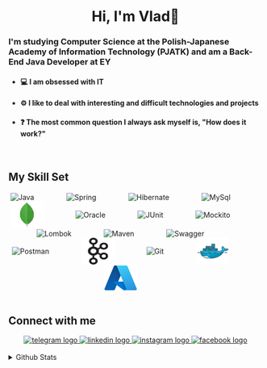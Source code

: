 # **<div align="center">Hi, I'm Vlad👾</div>**  
  

#### **<h3>I'm studying Computer Science at the Polish-Japanese Academy of Information Technology (PJATK) and am a Back-End Java Developer at EY</h3>**  

<ul>
<li><h4>💻 I am obsessed with IT</h3></li>
  
<li><h4>⚙️ I like to deal with interesting and difficult technologies and projects</h4></li>   
  
<li><h4>❓ The most common question I always ask myself is, "How does it work?"</h4></li>   
  
 </ul>
<br/>  


## My Skill Set  
<div align="center">
  <img align="center" alt="Java" width="65" height="53" style="padding-right:60px;" src="https://cdn.jsdelivr.net/gh/devicons/devicon/icons/java/java-original.svg" />
  <img align="center" alt="Spring" width="65" height="53" style="padding-right:60px;" src="https://cdn.jsdelivr.net/gh/devicons/devicon/icons/spring/spring-original.svg" />
  <img align="center" alt="Hibernate" width="65" height="53" style="padding-right:60px;" src="https://skillicons.dev/icons?i=hibernate" />
  <img align="center" alt="MySql" width="65" height="53" style="padding-right:60px;" src="https://cdn.jsdelivr.net/gh/devicons/devicon/icons/mysql/mysql-original.svg" />
  <img align="center" alt="MongoDB" width="65" height="53" style="padding-right:60px;" src="https://github.com/devicons/devicon/blob/v2.15.1/icons/mongodb/mongodb-original.svg" />
  <img align="center" alt="Oracle" width="65" height="53" style="padding-right:60px;" src="https://cdn.jsdelivr.net/gh/devicons/devicon/icons/oracle/oracle-original.svg" />
  <img align="center" alt="JUnit" width="65" height="53" style="padding-right:60px;" src="https://user-images.githubusercontent.com/25181517/117533873-484d4480-afef-11eb-9fad-67c8605e3592.png" />
  <img align="center" alt="Mockito" width="65" height="53" style="padding-right:60px;" src="https://user-images.githubusercontent.com/25181517/183892181-ad32b69e-3603-418c-b8e7-99e976c2a784.png" />
  <img align="center" alt="Lombok" width="65" height="53" style="padding-right:60px;" src="https://user-images.githubusercontent.com/25181517/190229463-87fa862f-ccf0-48da-8023-940d287df610.png" />
  <img align="center" alt="Maven" width="65" height="53" style="padding-right:60px;" src="https://skillicons.dev/icons?i=maven" />
  <img align="center" alt="Swagger" width="65" height="53" style="padding-right:60px;" src="https://user-images.githubusercontent.com/25181517/186711335-a3729606-5a78-4496-9a36-06efcc74f800.png" />
  <img align="center" alt="Postman" width="65" height="53" style="padding-right:60px;" src="https://skillicons.dev/icons?i=postman" />
  <img align="center" alt="Kafka" width="65" height="53" style="padding-right:60px;" src="https://github.com/devicons/devicon/blob/v2.15.1/icons/apachekafka/apachekafka-original.svg" />
  <img align="center" alt="Git" width="65" height="53" style="padding-right:60px;" src="https://cdn.jsdelivr.net/gh/devicons/devicon/icons/git/git-original.svg" />
  <img align="center" alt="Docker" width="65" height="53" style="padding-right:60px;" src="https://github.com/devicons/devicon/blob/v2.15.1/icons/docker/docker-original.svg" />
  <img align="center" alt="Azure" width="65" height="53" style="padding-right:60px;" src="https://github.com/devicons/devicon/blob/v2.15.1/icons/azure/azure-original.svg" />
                 
</div>

<br/>  


## Connect with me  
<div align="center">
  <a href="https://t.me/Vvaldis" target="_blank">
    <img src="https://raw.githubusercontent.com/maurodesouza/profile-readme-generator/master/src/assets/icons/social/telegram/default.svg" width="62" height="50" alt="telegram logo"  />
  </a>
  <a href="https://www.linkedin.com/in/vladyslav-stasyshyn-724295222/" target="_blank">
    <img src="https://raw.githubusercontent.com/maurodesouza/profile-readme-generator/master/src/assets/icons/social/linkedin/default.svg" width="62" height="50" alt="linkedin logo"  />
  </a>
  <a href="https://www.instagram.com/_valdiss/" target="_blank">
    <img src="https://raw.githubusercontent.com/maurodesouza/profile-readme-generator/master/src/assets/icons/social/instagram/default.svg" width="62" height="50" alt="instagram logo"  />
  </a>
  <a href="https://www.facebook.com/vladik.stas" target="_blank">
    <img src="https://raw.githubusercontent.com/maurodesouza/profile-readme-generator/master/src/assets/icons/social/facebook/default.svg" width="62" height="50" alt="facebook logo"  />
  </a>
</div> 
  

<br/>  


<details><summary> Github Stats </summary><table><tr><td valign="top" width="50%">

<div align="center"><img src="https://github-readme-stats.vercel.app/api?username=Valdiq&show_icons=true&count_private=true&hide_border=true" align="center" /></div>

</td><td valign="top" width="50%">

<img src="https://github-readme-stats.vercel.app/api/top-langs/?username=Valdiq&hide_border=true&layout=compact" align="left" />

</td></tr></table></details>
<br />

